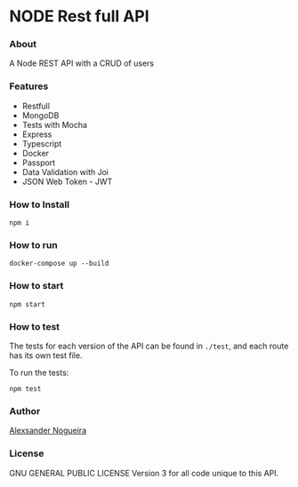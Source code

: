 # NODE Rest full API

### About
A Node REST API with a CRUD of users

### Features
+ Restfull
+ MongoDB
+ Tests with Mocha
+ Express
+ Typescript
+ Docker
+ Passport
+ Data Validation with Joi
+ JSON Web Token - JWT

### How to Install
````
npm i
````

### How to run
````
docker-compose up --build
````

### How to start
````
npm start
````

### How to test
The tests for each version of the API can be found in ````./test````, and each route has its own test file.

To run the tests:

````
npm test
````

### Author
[Alexsander Nogueira](https://github.com/alexnogueira4)

### License
GNU GENERAL PUBLIC LICENSE Version 3 for all code unique to this API.
